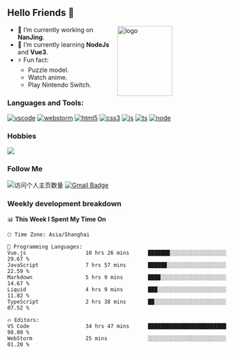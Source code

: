 ## Hello Friends 👋

<img src="https://github-readme-stats.vercel.app/api?username=Eugeniocode&show_icons=true&theme=vue" alt="logo" height="160" align="right" width="50%" />

- 🔭 I’m currently working on **NanJing**.
- 🌱 I’m currently learning **NodeJs** and **Vue3**.
- ⚡ Fun fact: 
  - Puzzle model.
  - Watch anime.
  - Play Nintendo Switch.



### Languages and Tools:

[![vscode](https://img.shields.io/badge/Visual%20Studio%20Code-blue?style=flat-square&logo=visualstudiocode&logoColor=ffffff)]()
[![webstorm](https://img.shields.io/badge/webstorm-528DD7?style=flat-square&logo=webstorm&logoColor=#ffffff)]()
[![html5](https://img.shields.io/badge/-HTML5-F16528?style=flat-square&logo=html5&logoColor=ffffff)]()
[![css3](https://img.shields.io/badge/-CSS3-3699D5?style=flat-square&logo=css3&logoColor=ffffff)]()
[![js](https://img.shields.io/badge/-Javascript-F0DA50?style=flat-square&logo=javascript&logoColor=ffffff)]()
[![ts](https://img.shields.io/badge/-Typescript-083061?style=flat-square&logo=typescript&logoColor=ffffff)]()
[![node](https://img.shields.io/badge/-Node.js-80BD00?style=flat-square&logo=nodedotjs&logoColor=ffffff)]()


### Hobbies

![](https://img.shields.io/badge/-Nintendo%20Switch-e60012?style=flat-square&logo=nintendo%20switch&logoColor=ffffff)

### Follow Me
![访问个人主页数量](https://komarev.com/ghpvc/?username=Eugeniocode&color=blue)
[![Gmail Badge](https://img.shields.io/badge/mail-eugeniocode@yeah.net-blue?style=flat&logo=Gmail&logoColor=white&link=mailto:eugeniocode@yeah.net)](mailto:eugeniocode@yeah.net)


### Weekly development breakdown
<!--START_SECTION:waka-->
📊 **This Week I Spent My Time On** 

```text
🕑︎ Time Zone: Asia/Shanghai

💬 Programming Languages: 
Vue.js                   10 hrs 26 mins      ███████░░░░░░░░░░░░░░░░░░   29.67 % 
JavaScript               7 hrs 57 mins       ██████░░░░░░░░░░░░░░░░░░░   22.59 % 
Markdown                 5 hrs 9 mins        ████░░░░░░░░░░░░░░░░░░░░░   14.67 % 
Liquid                   4 hrs 9 mins        ███░░░░░░░░░░░░░░░░░░░░░░   11.82 % 
TypeScript               2 hrs 38 mins       ██░░░░░░░░░░░░░░░░░░░░░░░   07.52 % 

🔥 Editors: 
VS Code                  34 hrs 47 mins      █████████████████████████   98.80 % 
WebStorm                 25 mins             ░░░░░░░░░░░░░░░░░░░░░░░░░   01.20 % 
```


<!--END_SECTION:waka-->

